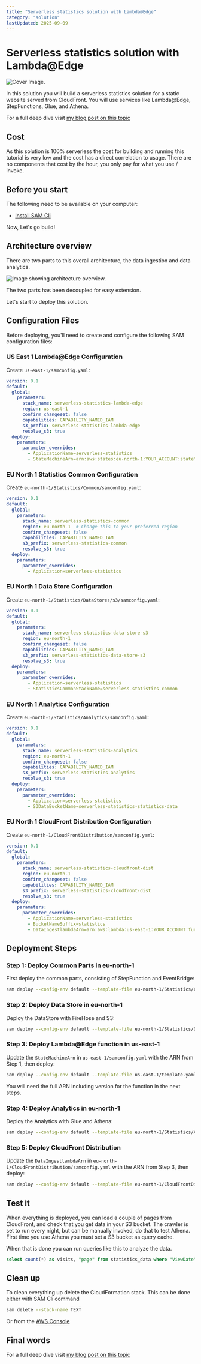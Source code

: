 ```yaml
---
title: "Serverless statistics solution with Lambda@Edge"
category: "solution"
lastUpdated: 2025-09-09
---
```


# Serverless statistics solution with Lambda@Edge

![Cover Image.](./images/cover-image.png)

In this solution you will build a serverless statistics solution for a static website served from CloudFront. You will use services like Lambda@Edge, StepFunctions, Glue, and Athena.

For a full deep dive visit [my blog post on this topic](https://jimmydqv.com/statistics-with-lambda-at-edge/index.html)

## Cost

As this solution is 100% serverless the cost for building and running this tutorial is very low and the cost has a direct correlation to usage. There are no components that cost by the hour, you only pay for what you use / invoke.

## Before you start

The following need to be available on your computer:

* [Install SAM Cli](https://docs.aws.amazon.com/serverless-application-model/latest/developerguide/install-sam-cli.html)

Now, Let's go build!

## Architecture overview

There are two parts to this overall architecture, the data ingestion and data analytics.

![Image showing architecture overview.](./images/overview.png)

The two parts has been decoupled for easy extension.

Let's start to deploy this solution.

## Configuration Files

Before deploying, you'll need to create and configure the following SAM configuration files:

### US East 1 Lambda@Edge Configuration

Create `us-east-1/samconfig.yaml`:

```yaml
version: 0.1
default:
  global:
    parameters:
      stack_name: serverless-statistics-lambda-edge
      region: us-east-1
      confirm_changeset: false
      capabilities: CAPABILITY_NAMED_IAM
      s3_prefix: serverless-statistics-lambda-edge
      resolve_s3: true
  deploy:
    parameters:
      parameter_overrides:
        - ApplicationName=serverless-statistics
        - StateMachineArn=arn:aws:states:eu-north-1:YOUR_ACCOUNT:stateMachine:YOUR_STATE_MACHINE
```

### EU North 1 Statistics Common Configuration

Create `eu-north-1/Statistics/Common/samconfig.yaml`:

```yaml
version: 0.1
default:
  global:
    parameters:
      stack_name: serverless-statistics-common
      region: eu-north-1  # Change this to your preferred region
      confirm_changeset: false
      capabilities: CAPABILITY_NAMED_IAM
      s3_prefix: serverless-statistics-common
      resolve_s3: true
  deploy:
    parameters:
      parameter_overrides:
        - Application=serverless-statistics
```

### EU North 1 Data Store Configuration

Create `eu-north-1/Statistics/DataStores/s3/samconfig.yaml`:

```yaml
version: 0.1
default:
  global:
    parameters:
      stack_name: serverless-statistics-data-store-s3
      region: eu-north-1
      confirm_changeset: false
      capabilities: CAPABILITY_NAMED_IAM
      s3_prefix: serverless-statistics-data-store-s3
      resolve_s3: true
  deploy:
    parameters:
      parameter_overrides:
        - Application=serverless-statistics
        - StatisticsCommonStackName=serverless-statistics-common
```

### EU North 1 Analytics Configuration

Create `eu-north-1/Statistics/Analytics/samconfig.yaml`:

```yaml
version: 0.1
default:
  global:
    parameters:
      stack_name: serverless-statistics-analytics
      region: eu-north-1
      confirm_changeset: false
      capabilities: CAPABILITY_NAMED_IAM
      s3_prefix: serverless-statistics-analytics
      resolve_s3: true
  deploy:
    parameters:
      parameter_overrides:
        - Application=serverless-statistics
        - S3DataBucketName=serverless-statistics-statistics-data
```

### EU North 1 CloudFront Distribution Configuration

Create `eu-north-1/CloudFrontDistribution/samconfig.yaml`:

```yaml
version: 0.1
default:
  global:
    parameters:
      stack_name: serverless-statistics-cloudfront-dist
      region: eu-north-1
      confirm_changeset: false
      capabilities: CAPABILITY_NAMED_IAM
      s3_prefix: serverless-statistics-cloudfront-dist
      resolve_s3: true
  deploy:
    parameters:
      parameter_overrides:
        - ApplicationName=serverless-statistics
        - BucketNameSuffix=statistics
        - DataIngestlambdaArn=arn:aws:lambda:us-east-1:YOUR_ACCOUNT:function:YOUR_FUNCTION:VERSION
```

## Deployment Steps

### Step 1: Deploy Common Parts in eu-north-1

First deploy the common parts, consisting of StepFunction and EventBridge:

``` bash
sam deploy --config-env default --template-file eu-north-1/Statistics/Common/template.yaml 
```

### Step 2: Deploy Data Store in eu-north-1

Deploy the DataStore with FireHose and S3:

``` bash
sam deploy --config-env default --template-file eu-north-1/Statistics/DataStores/s3/template.yaml 
```

### Step 3: Deploy Lambda@Edge function in us-east-1

Update the `StateMachineArn` in `us-east-1/samconfig.yaml` with the ARN from Step 1, then deploy:

``` bash
sam deploy --config-env default --template-file us-east-1/template.yaml 
```

You will need the full ARN including version for the function in the next steps.

### Step 4: Deploy Analytics in eu-north-1

Deploy the Analytics with Glue and Athena:

``` bash
sam deploy --config-env default --template-file eu-north-1/Statistics/Analytics/template.yaml 
```

### Step 5: Deploy CloudFront Distribution

Update the `DataIngestlambdaArn` in `eu-north-1/CloudFrontDistribution/samconfig.yaml` with the ARN from Step 3, then deploy:

``` bash
sam deploy --config-env default --template-file eu-north-1/CloudFrontDistribution/template.yaml 
```

## Test it

When everything is deployed, you can load a couple of pages from CloudFront, and check that you get data in your S3 bucket.
The crawler is set to run every night, but can be manually invoked, do that to test Athena. First time you use Athena you must set a S3 bucket as query cache.

When that is done you can run queries like this to analyze the data.

``` SQL
select count(*) as visits, "page" from statistics_data where "ViewDate" between '2024-MM-DD' and '2024-MM-DD'  group by "page" order by visits desc
```

## Clean up

To clean everything up delete the CloudFormation stack. This can be done either with SAM Cli command

``` bash
sam delete --stack-name TEXT
```

Or from the [AWS Console](https://eu-west-1.console.aws.amazon.com/cloudformation/home?region=eu-north-1#/stacks)

## Final words

For a full deep dive visit [my blog post on this topic](https://jimmydqv.com/serverless-redirect/index.html)